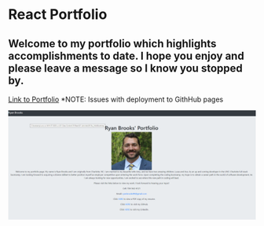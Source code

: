 # React Portfolio

## Welcome to my portfolio which highlights accomplishments to date. I hope you enjoy and please leave a message so I know you stopped by.

[Link to Portfolio](https://ryanbrooks99.github.io/reactportfolio)  *NOTE: Issues with deployment to GithHub pages

![Screenshot of Portfolio](portfolio/src/assets/images/portfolio.png)
